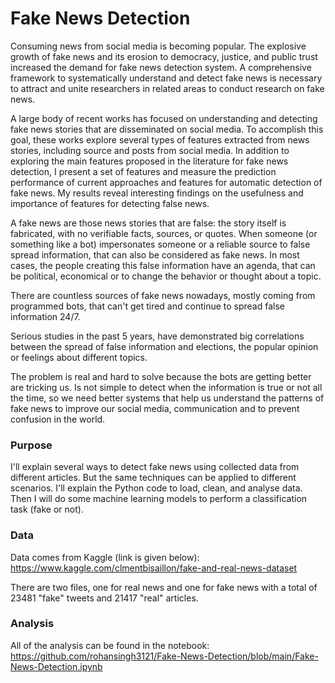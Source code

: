 
# Fake News Detection
Consuming news from social media is becoming popular. The explosive growth of fake news and its erosion to democracy, justice, and public trust increased the demand for fake news detection system. A comprehensive framework to systematically understand and detect fake news is necessary to attract and unite researchers in related areas to conduct research on fake news.

A large body of recent works has focused on understanding and detecting fake news stories that are disseminated on social media. To accomplish this goal, these works explore several types of features extracted from news stories, including source and posts from social media. In addition to exploring the main features proposed in the literature for fake news detection, I present a set of features and measure the prediction performance of current approaches and features for automatic detection of fake news. My results reveal interesting findings on the usefulness and importance of features for detecting false news.


A fake news are those news stories that are false: the story itself is fabricated, with no verifiable facts, sources, or quotes. When someone (or something like a bot) impersonates someone or a reliable source to false spread information, that can also be considered as fake news. In most cases, the people creating this false information have an agenda, that can be political, economical or to change the behavior or thought about a topic.

There are countless sources of fake news nowadays, mostly coming from programmed bots, that can't get tired and continue to spread false information 24/7.

Serious studies in the past 5 years, have demonstrated big correlations between the spread of false information and elections, the popular opinion or feelings about different topics.

The problem is real and hard to solve because the bots are getting better are tricking us. Is not simple to detect when the information is true or not all the time, so we need better systems that help us understand the patterns of fake news to improve our social media, communication and to prevent confusion in the world.

### Purpose
I'll explain several ways to detect fake news using collected data from different articles. But the same techniques can be applied to different scenarios. I'll explain the Python code to load, clean, and analyse data. Then I will do some machine learning models to perform a classification task (fake or not).

### Data
Data comes from Kaggle (link is given below):
https://www.kaggle.com/clmentbisaillon/fake-and-real-news-dataset


There are two files, one for real news and one for fake news with a total of 23481 "fake" tweets and 21417 "real" articles.

### Analysis
All of the analysis can be found in the notebook:
https://github.com/rohansingh3121/Fake-News-Detection/blob/main/Fake-News-Detection.ipynb
